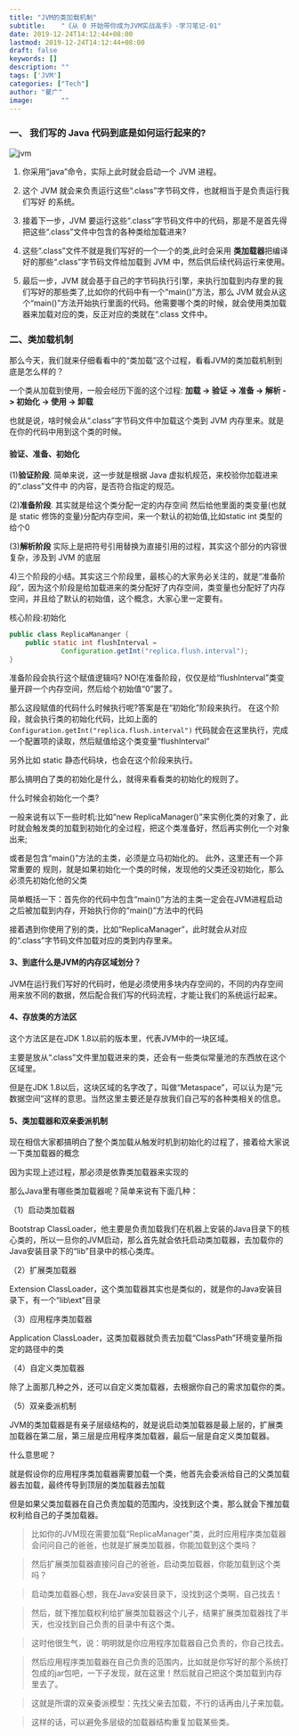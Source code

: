 ```yaml
---
title: "JVM的类加载机制"
subtitle:    "《从 0 开始带你成为JVM实战高手》-学习笔记-01"
date: 2019-12-24T14:12:44+08:00
lastmod: 2019-12-24T14:12:44+08:00
draft: false
keywords: []
description: ""
tags: ['JVM']
categories: ["Tech"]
author: "瞿广"
image:       ""
---
```


<!--more-->

### 一、 我们写的 Java 代码到底是如何运行起来的?


![jvm](/img/java-jvm-01.png)


1. 你采用“java”命令，实际上此时就会启动一个 JVM 进程。

2. 这个 JVM 就会来负责运行这些“.class”字节码文件，也就相当于是负责运行我们写好 的系统。

3. 接着下一步，JVM 要运行这些“.class”字节码文件中的代码，那是不是首先得把这些“.class”文件中包含的各种类给加载进来?

4. 这些“.class”文件不就是我们写好的一个一个的类,此时会采用 **类加载器**把编译好的那些“.class”字节码文件给加载到 JVM 中，然后供后续代码运行来使用。

5. 最后一步，JVM 就会基于自己的字节码执行引擎，来执行加载到内存里的我们写好的那些类了,比如你的代码中有一个“main()”方法，那么 JVM 就会从这个“main()”方法开始执行里面的代码。他需要哪个类的时候，就会使用类加载器来加载对应的类，反正对应的类就在“.class 文件中。


### 二、类加载机制

那么今天，我们就来仔细看看中的“类加载”这个过程，看看JVM的类加载机制到底是怎么样的？

一个类从加载到使用，一般会经历下面的这个过程:
**加载 -> 验证 -> 准备 -> 解析 -> 初始化 -> 使用 -> 卸载**

也就是说，啥时候会从“.class”字节码文件中加载这个类到 JVM 内存里来。就是在你的代码中用到这个类的时候。


#### 验证、准备、初始化

(1)**验证阶段**. 简单来说，这一步就是根据 Java 虚拟机规范，来校验你加载进来的“.class”文件中 的内容，是否符合指定的规范。

(2)**准备阶段**. 其实就是给这个类分配一定的内存空间 然后给他里面的类变量(也就是 static 修饰的变量)分配内存空间，来一个默认的初始值,比如static int 类型的给个0

(3)**解析阶段**  实际上是把符号引用替换为直接引用的过程，其实这个部分的内容很复杂，涉及到 JVM 的底层

4)三个阶段的小结。其实这三个阶段里，最核心的大家务必关注的，就是“准备阶段”，因为这个阶段是给加载进来的类分配好了内存空间，类变量也分配好了内存空间，并且给了默认的初始值，这个概念，大家心里一定要有。


核心阶段:初始化

```java
public class ReplicaMananger {
    public static int flushInterval =
             Configuration.getInt("replica.flush.interval");
}
```

准备阶段会执行这个赋值逻辑吗? NO!在准备阶段，仅仅是给“flushInterval”类变量开辟一个内存空间，然后给个初始值“0”罢了。 

那么这段赋值的代码什么时候执行呢?答案是在“初始化”阶段来执行。 在这个阶段，就会执行类的初始化代码，比如上面的 `Configuration.getInt("replica.flush.interval")` 代码就会在这里执行，完成一个配置项的读取，然后赋值给这个类变量“flushInterval”

另外比如 static 静态代码块，也会在这个阶段来执行。

那么搞明白了类的初始化是什么，就得来看看类的初始化的规则了。

什么时候会初始化一个类?

一般来说有以下一些时机:比如“new ReplicaManager()”来实例化类的对象了，此时就会触发类的加载到初始化的全过程，把这个类准备好，然后再实例化一个对象出来; 

或者是包含“main()”方法的主类，必须是立马初始化的。 此外，这里还有一个非常重要的 规则，就是如果初始化一个类的时候，发现他的父类还没初始化，那么必须先初始化他的父类


简单概括一下：首先你的代码中包含“main()”方法的主类一定会在JVM进程启动之后被加载到内存，开始执行你的“main()”方法中的代码

接着遇到你使用了别的类，比如“ReplicaManager”，此时就会从对应的“.class”字节码文件加载对应的类到内存里来。

#### 3、到底什么是JVM的内存区域划分？

JVM在运行我们写好的代码时，他是必须使用多块内存空间的，不同的内存空间用来放不同的数据，然后配合我们写的代码流程，才能让我们的系统运行起来。

#### 4、存放类的方法区

这个方法区是在JDK 1.8以前的版本里，代表JVM中的一块区域。

主要是放从“.class”文件里加载进来的类，还会有一些类似常量池的东西放在这个区域里。

但是在JDK 1.8以后，这块区域的名字改了，叫做“Metaspace”，可以认为是“元数据空间”这样的意思。当然这里主要还是存放我们自己写的各种类相关的信息。

#### 5、类加载器和双亲委派机制




现在相信大家都搞明白了整个类加载从触发时机到初始化的过程了，接着给大家说一下类加载器的概念

因为实现上述过程，那必须是依靠类加载器来实现的

那么Java里有哪些类加载器呢？简单来说有下面几种：

（1）启动类加载器

Bootstrap ClassLoader，他主要是负责加载我们在机器上安装的Java目录下的核心类的，所以一旦你的JVM启动，那么首先就会依托启动类加载器，去加载你的Java安装目录下的“lib”目录中的核心类库。

（2）扩展类加载器

Extension ClassLoader，这个类加载器其实也是类似的，就是你的Java安装目录下，有一个“lib\ext”目录

（3）应用程序类加载器

Application ClassLoader，这类加载器就负责去加载“ClassPath”环境变量所指定的路径中的类

（4）自定义类加载器

除了上面那几种之外，还可以自定义类加载器，去根据你自己的需求加载你的类。

（5）双亲委派机制

JVM的类加载器是有亲子层级结构的，就是说启动类加载器是最上层的，扩展类加载器在第二层，第三层是应用程序类加载器，最后一层是自定义类加载器。

什么意思呢？

就是假设你的应用程序类加载器需要加载一个类，他首先会委派给自己的父类加载器去加载，最终传导到顶层的类加载器去加载

但是如果父类加载器在自己负责加载的范围内，没找到这个类，那么就会下推加载权利给自己的子类加载器。

> 比如你的JVM现在需要加载“ReplicaManager”类，此时应用程序类加载器会问问自己的爸爸，也就是扩展类加载器，你能加载到这个类吗？

> 然后扩展类加载器直接问自己的爸爸，启动类加载器，你能加载到这个类吗？

> 启动类加载器心想，我在Java安装目录下，没找到这个类啊，自己找去！

> 然后，就下推加载权利给扩展类加载器这个儿子，结果扩展类加载器找了半天，也没找到自己负责的目录中有这个类。

> 这时他很生气，说：明明就是你应用程序加载器自己负责的，你自己找去。

> 然后应用程序类加载器在自己负责的范围内，比如就是你写好的那个系统打包成的jar包吧，一下子发现，就在这里！然后就自己把这个类加载到内存里去了。

> 这就是所谓的双亲委派模型：先找父亲去加载，不行的话再由儿子来加载。

> 这样的话，可以避免多层级的加载器结构重复加载某些类。


